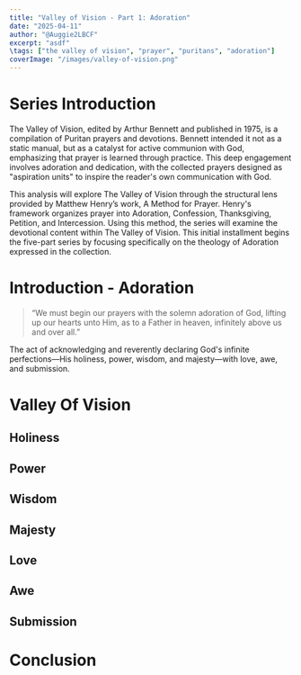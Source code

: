 ```yaml
---
title: "Valley of Vision - Part 1: Adoration"
date: "2025-04-11"
author: "@Auggie2LBCF"
excerpt: "asdf"
\tags: ["the valley of vision", "prayer", "puritans", "adoration"]
coverImage: "/images/valley-of-vision.png"
---
```


# Series Introduction
The Valley of Vision, edited by Arthur Bennett and published in 1975, is a compilation of Puritan prayers and devotions. 
Bennett intended it not as a static manual, but as a catalyst for active communion with God, 
emphasizing that prayer is learned through practice. This deep engagement involves adoration and dedication, 
with the collected prayers designed as "aspiration units" to inspire the reader's own communication with God.

This analysis will explore The Valley of Vision through the structural lens provided by Matthew Henry’s work, 
A Method for Prayer. Henry's framework organizes prayer into Adoration, Confession, Thanksgiving, Petition, and Intercession. 
Using this method, the series will examine the devotional content within The Valley of Vision. 
This initial installment begins the five-part series by focusing specifically on the theology of Adoration expressed in the collection.
# Introduction - Adoration
> “We must begin our prayers with the solemn adoration of God, lifting up our hearts unto Him, as to a Father in heaven, infinitely above us and over all.”


The act of acknowledging and reverently declaring God's infinite perfections—His holiness, power, wisdom, and majesty—with love, awe, and submission.


# Valley Of Vision

## Holiness
## Power
## Wisdom
## Majesty
## Love
## Awe
## Submission

# Conclusion
